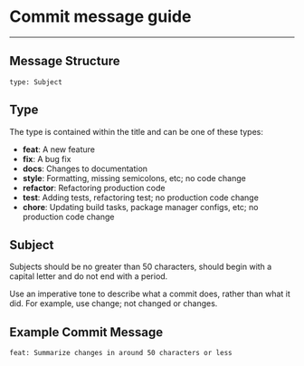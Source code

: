 # Commit message guide

---
## Message Structure
```text
type: Subject
```

## Type
The type is contained within the title and can be one of these types:

- **feat**: A new feature
- **fix**: A bug fix
- **docs**: Changes to documentation
- **style**: Formatting, missing semicolons, etc; no code change
- **refactor**: Refactoring production code
- **test**: Adding tests, refactoring test; no production code change
- **chore**: Updating build tasks, package manager configs, etc; no production code change

## Subject
Subjects should be no greater than 50 characters, should begin with a capital letter and do not end with a period.

Use an imperative tone to describe what a commit does, rather than what it did. For example, use change; not changed or changes.

## Example Commit Message
```text
feat: Summarize changes in around 50 characters or less
```
